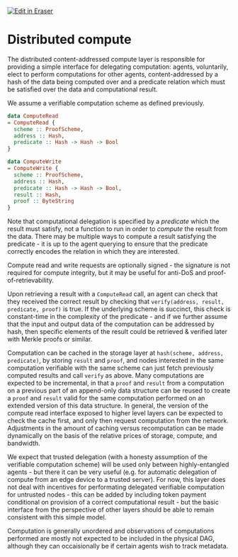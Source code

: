 <p><a target="_blank" href="https://app.eraser.io/workspace/18rZfvu8LvF1VJPLymhk" id="edit-in-eraser-github-link"><img alt="Edit in Eraser" src="https://firebasestorage.googleapis.com/v0/b/second-petal-295822.appspot.com/o/images%2Fgithub%2FOpen%20in%20Eraser.svg?alt=media&amp;token=968381c8-a7e7-472a-8ed6-4a6626da5501"></a></p>

# Distributed compute
The distributed content-addressed compute layer is responsible for providing a simple interface for delegating computation: agents, voluntarily, elect to perform computations for other agents, content-addressed by a hash of the data being computed over and a predicate relation which must be satisfied over the data and computational result.

We assume a verifiable computation scheme as defined previously.

```haskell
data ComputeRead
= ComputeRead {
  scheme :: ProofScheme,
  address :: Hash,
  predicate :: Hash -> Hash -> Bool
}
```
```haskell
data ComputeWrite
= ComputeWrite {
  scheme :: ProofScheme,
  address :: Hash,
  predicate :: Hash -> Hash -> Bool,
  result :: Hash,
  proof :: ByteString
}
```
Note that computational delegation is specified by a _predicate_ which the result must satisfy, not a function to run in order to _compute_ the result from the data. There may be multiple ways to compute a result satisfying the predicate - it is up to the agent querying to ensure that the predicate correctly encodes the relation in which they are interested.

Compute read and write requests are optionally signed - the signature is not required for compute integrity, but it may be useful for anti-DoS and proof-of-retrievability.

Upon retrieving a result with a `ComputeRead` call, an agent can check that they received the correct result by checking that `verify(address, result, predicate, proof)` is true. If the underlying scheme is succinct, this check is constant-time in the complexity of the predicate - and if we further assume that the input and output data of the computation can be addressed by hash, then specific elements of the result could be retrieved & verified later with Merkle proofs or similar. 

Computation can be cached in the storage layer at `hash(scheme, address, predicate)`, by storing `result` and `proof`, and nodes interested in the same computation verifiable with the same scheme can just fetch previously computed results and call `verify` as above. Many computations are expected to be incremental, in that a `proof` and `result` from a computation on a previous part of an append-only data structure can be reused to create a `proof` and `result` valid for the same computation performed on an extended version of this data structure. In general, the version of the compute read interface exposed to higher level layers can be expected to check the cache first, and only then request computation from the network. Adjustments in the amount of caching versus recomputation can be made dynamically on the basis of the relative prices of storage, compute, and bandwidth.

We expect that trusted delegation (with a honesty assumption of the verifiable computation scheme) will be used only between highly-entangled agents - but there it can be very useful (e.g. for automatic delegation of compute from an edge device to a trusted server). For now, this layer does not deal with incentives for performating delegated verifiable computation for untrusted nodes - this can be added by including token payment conditional on provision of a correct computational result - but the basic interface from the perspective of other layers should be able to remain consistent with this simple model.

Computation is generally unordered and observations of computations performed are mostly not expected to be included in the physical DAG, although they can occaisionally be if certain agents wish to track metadata.


<!--- Eraser file: https://app.eraser.io/workspace/18rZfvu8LvF1VJPLymhk --->